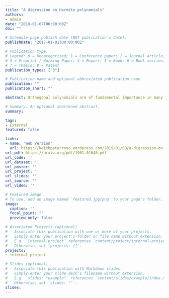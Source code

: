 ```yaml
---
title: "A digression on Hermite polynomials"
authors:
- admin
date: "2019-01-07T00:00:00Z"
doi: ""

# Schedule page publish date (NOT publication's date).
publishDate: "2017-01-01T00:00:00Z"

# Publication type.
# Legend: 0 = Uncategorized; 1 = Conference paper; 2 = Journal article;
# 3 = Preprint / Working Paper; 4 = Report; 5 = Book; 6 = Book section;
# 7 = Thesis; 8 = Patent
publication_types: ["3"]

# Publication name and optional abbreviated publication name.
publication: ""
publication_short: ""

abstract: Orthogonal polynomials are of fundamental importance in many fields of mathematics and science, therefore the study of a particular family is always relevant. In this manuscript, we present a survey of some general results of the Hermite polynomials and show a few of their applications in the connection problem of polynomials, probability theory and the combinatorics of a simple graph. Most of the content presented here is well known, except for a few sections where we add our own work to the subject, nevertheless, the text is meant to be a self-contained personal exposition.

# Summary. An optional shortened abstract.
summary: 

tags:
- External
featured: false

links:
- name: 'Web Version'
  url: https://keithpatarroyo.wordpress.com/2019/01/08/a-digression-on-hermite-polynomials/
url_pdf: https://arxiv.org/pdf/1901.01648.pdf
url_code: ''
url_dataset: ''
url_poster: ''
url_project: ''
url_slides: ''
url_source: ''
url_video: ''

# Featured image
# To use, add an image named `featured.jpg/png` to your page's folder. 
image:
  caption: ''
  focal_point: ""
  preview_only: false

# Associated Projects (optional).
#   Associate this publication with one or more of your projects.
#   Simply enter your project's folder or file name without extension.
#   E.g. `internal-project` references `content/project/internal-project/index.md`.
#   Otherwise, set `projects: []`.
projects:
- internal-project

# Slides (optional).
#   Associate this publication with Markdown slides.
#   Simply enter your slide deck's filename without extension.
#   E.g. `slides: "example"` references `content/slides/example/index.md`.
#   Otherwise, set `slides: ""`.
slides:
---
```


